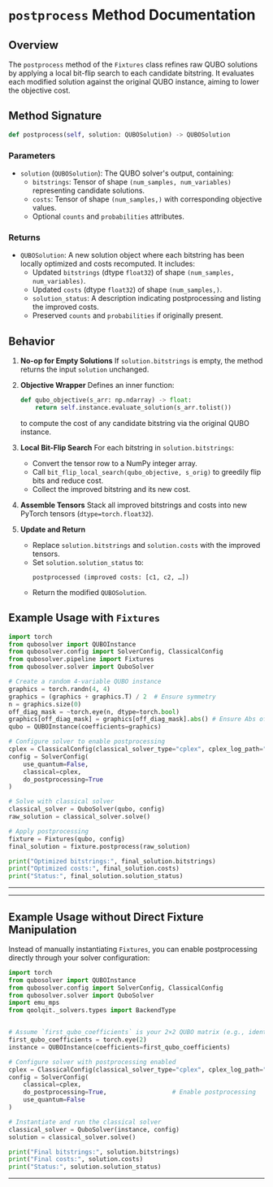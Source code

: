 # `postprocess` Method Documentation

## Overview

The `postprocess` method of the `Fixtures` class refines raw QUBO solutions by applying a local bit-flip search to each candidate bitstring. It evaluates each modified solution against the original QUBO instance, aiming to lower the objective cost.

## Method Signature

```python
def postprocess(self, solution: QUBOSolution) -> QUBOSolution
```

### Parameters

- `solution` (`QUBOSolution`): The QUBO solver's output, containing:
  - `bitstrings`: Tensor of shape `(num_samples, num_variables)` representing candidate solutions.
  - `costs`: Tensor of shape `(num_samples,)` with corresponding objective values.
  - Optional `counts` and `probabilities` attributes.

### Returns

- `QUBOSolution`: A new solution object where each bitstring has been locally optimized and costs recomputed. It includes:
  - Updated `bitstrings` (dtype `float32`) of shape `(num_samples, num_variables)`.
  - Updated `costs` (dtype `float32`) of shape `(num_samples,)`.
  - `solution_status`: A description indicating postprocessing and listing the improved costs.
  - Preserved `counts` and `probabilities` if originally present.

## Behavior

1. **No-op for Empty Solutions**
   If `solution.bitstrings` is empty, the method returns the input `solution` unchanged.

2. **Objective Wrapper**
   Defines an inner function:
   ```python
   def qubo_objective(s_arr: np.ndarray) -> float:
       return self.instance.evaluate_solution(s_arr.tolist())
   ```
   to compute the cost of any candidate bitstring via the original QUBO instance.

3. **Local Bit-Flip Search**
   For each bitstring in `solution.bitstrings`:
   - Convert the tensor row to a NumPy integer array.
   - Call `bit_flip_local_search(qubo_objective, s_orig)` to greedily flip bits and reduce cost.
   - Collect the improved bitstring and its new cost.

4. **Assemble Tensors**
   Stack all improved bitstrings and costs into new PyTorch tensors (`dtype=torch.float32`).

5. **Update and Return**
   - Replace `solution.bitstrings` and `solution.costs` with the improved tensors.
   - Set `solution.solution_status` to:
     ```text
     postprocessed (improved costs: [c1, c2, …])
     ```
   - Return the modified `QUBOSolution`.

## Example Usage with `Fixtures`

```python exec="on" source="material-block" html="1"
import torch
from qubosolver import QUBOInstance
from qubosolver.config import SolverConfig, ClassicalConfig
from qubosolver.pipeline import Fixtures
from qubosolver.solver import QuboSolver

# Create a random 4-variable QUBO instance
graphics = torch.randn(4, 4)
graphics = (graphics + graphics.T) / 2  # Ensure symmetry
n = graphics.size(0)
off_diag_mask = ~torch.eye(n, dtype=torch.bool)
graphics[off_diag_mask] = graphics[off_diag_mask].abs() # Ensure Abs off-diagonal
qubo = QUBOInstance(coefficients=graphics)

# Configure solver to enable postprocessing
cplex = ClassicalConfig(classical_solver_type="cplex", cplex_log_path="solver.log", cplex_maxtime=300.0,)
config = SolverConfig(
    use_quantum=False,
    classical=cplex,
    do_postprocessing=True
)

# Solve with classical solver
classical_solver = QuboSolver(qubo, config)
raw_solution = classical_solver.solve()

# Apply postprocessing
fixture = Fixtures(qubo, config)
final_solution = fixture.postprocess(raw_solution)

print("Optimized bitstrings:", final_solution.bitstrings)
print("Optimized costs:", final_solution.costs)
print("Status:", final_solution.solution_status)
```

---

---

## Example Usage without Direct Fixture Manipulation

Instead of manually instantiating `Fixtures`, you can enable postprocessing directly through your solver configuration:

```python exec="on" source="material-block" html="1"
import torch
from qubosolver import QUBOInstance
from qubosolver.config import SolverConfig, ClassicalConfig
from qubosolver.solver import QuboSolver
import emu_mps
from qoolqit._solvers.types import BackendType


# Assume `first_qubo_coefficients` is your 2×2 QUBO matrix (e.g., identity):
first_qubo_coefficients = torch.eye(2)
instance = QUBOInstance(coefficients=first_qubo_coefficients)

# Configure solver with postprocessing enabled
cplex = ClassicalConfig(classical_solver_type="cplex", cplex_log_path="solver.log", cplex_maxtime=300.0,)
config = SolverConfig(
    classical=cplex,
    do_postprocessing=True,                  # Enable postprocessing
    use_quantum=False
)

# Instantiate and run the classical solver
classical_solver = QuboSolver(instance, config)
solution = classical_solver.solve()

print("Final bitstrings:", solution.bitstrings)
print("Final costs:", solution.costs)
print("Status:", solution.solution_status)
```

---
